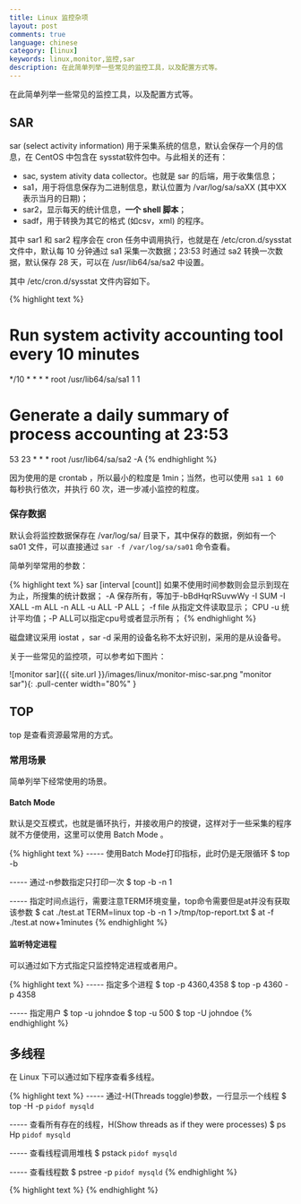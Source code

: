 ```yaml
---
title: Linux 监控杂项
layout: post
comments: true
language: chinese
category: [linux]
keywords: linux,monitor,监控,sar
description: 在此简单列举一些常见的监控工具，以及配置方式等。
---
```


在此简单列举一些常见的监控工具，以及配置方式等。

<!-- more -->

## SAR

sar (select activity information) 用于采集系统的信息，默认会保存一个月的信息，在 CentOS 中包含在 sysstat软件包中。与此相关的还有：

* sac, system ativity data collector。也就是 sar 的后端，用于收集信息；
* sa1，用于将信息保存为二进制信息，默认位置为 /var/log/sa/saXX (其中XX表示当月的日期)；
* sar2，显示每天的统计信息，**一个 shell 脚本**；
* sadf，用于转换为其它的格式 (如csv，xml) 的程序。

其中 sar1 和 sar2 程序会在 cron 任务中调用执行，也就是在 /etc/cron.d/sysstat 文件中，默认每 10 分钟通过 sa1 采集一次数据；23:53 时通过 sa2 转换一次数据，默认保存 28 天，可以在 /usr/lib64/sa/sa2 中设置。

其中 /etc/cron.d/sysstat 文件内容如下。

{% highlight text %}
# Run system activity accounting tool every 10 minutes
*/10 * * * * root /usr/lib64/sa/sa1 1 1
# Generate a daily summary of process accounting at 23:53
53 23 * * * root /usr/lib64/sa/sa2 -A
{% endhighlight %}

因为使用的是 crontab ，所以最小的粒度是 1min；当然，也可以使用 ```sa1 1 60``` 每秒执行依次，并执行 60 次，进一步减小监控的粒度。

<!-- # 0 * * * * root /usr/lib64/sa/sa1 600 6 & -->

### 保存数据

默认会将监控数据保存在 /var/log/sa/ 目录下，其中保存的数据，例如有一个 sa01 文件，可以直接通过 ```sar -f /var/log/sa/sa01``` 命令查看。

简单列举常用的参数：

{% highlight text %}
sar [interval [count]]
    如果不使用时间参数则会显示到现在为止，所搜集的统计数据；
    -A
    保存所有，等加于-bBdHqrRSuvwWy -I SUM -I XALL -m ALL -n ALL -u ALL -P ALL；
    -f file
    从指定文件读取显示；
    CPU
    -u 统计平均值；-P ALL可以指定cpu号或者显示所有；
{% endhighlight %}

<!--
-o file
默认输出到stdout；用于指定输出的二进制文件，如果不指定文件会输出到/var/log/sa/saXX中；

编译起来还是不错的，有多语言支持。
-->

磁盘建议采用 iostat ，sar -d 采用的设备名称不太好识别，采用的是从设备号。

关于一些常见的监控项，可以参考如下图片：

![monitor sar]({{ site.url }}/images/linux/monitor-misc-sar.png "monitor sar"){: .pull-center width="80%" }


## TOP

top 是查看资源最常用的方式。

### 常用场景

简单列举下经常使用的场景。

#### Batch Mode

默认是交互模式，也就是循环执行，并接收用户的按键，这样对于一些采集的程序就不方便使用，这里可以使用 Batch Mode 。

{% highlight text %}
----- 使用Batch Mode打印指标，此时仍是无限循环
$ top -b

----- 通过-n参数指定只打印一次
$ top -b -n 1

----- 指定时间点运行，需要注意TERM环境变量，top命令需要但是at并没有获取该参数
$ cat ./test.at
TERM=linux top -b -n 1 >/tmp/top-report.txt
$ at -f ./test.at now+1minutes
{% endhighlight %}

#### 监听特定进程

可以通过如下方式指定只监控特定进程或者用户。

{% highlight text %}
----- 指定多个进程
$ top -p 4360,4358
$ top -p 4360 -p 4358

----- 指定用户
$ top -u johndoe
$ top -u 500
$ top -U johndoe
{% endhighlight %}

<!--
The conclusion is, you can either use the plain user name or the numeric UID. "-u, -U? Those two are different?" Yes. Like almost any other GNU tools, options are case sensitive. -U means top will find matching effective, real, saved and filesystem UIDs, while -u just find matching effective user id. Just for reminder, every *nix process runs using effective UID and sometimes it isn't equal with real user ID. Most likely, one is interested in effective UID as filesystem permission and operating system capability are checked against it, not real UID.

While -p is just command-line option only, both -U and -u can be used inside interactive mode. Like you guess, press 'U' or 'u' to filter the processes based on their user name. Same rule is applied, 'u' for effective UID and 'U' for real/effective/saved/filesystem user name. You will be asked to enter the user name or the numeric UID. '

A 显示多个窗口。


-->






## 多线程

在 Linux 下可以通过如下程序查看多线程。

{% highlight text %}
----- 通过-H(Threads toggle)参数，一行显示一个线程
$ top -H -p `pidof mysqld`

----- 查看所有存在的线程，H(Show threads as if they were processes)
$ ps Hp `pidof mysqld`

----- 查看线程调用堆栈
$ pstack `pidof mysqld`

----- 查看线程数
$ pstree -p `pidof mysqld`
{% endhighlight %}

<!--
3、ps -mp <PID>
手册中说：m Show threads after processes
这样可以查看一个进程起的线程数。
-->



{% highlight text %}
{% endhighlight %}
